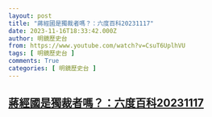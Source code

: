 ```yaml
---
layout: post
title: "蔣經國是獨裁者嗎？：六度百科20231117"
date: 2023-11-16T18:33:42.000Z
author: 明鏡歷史台
from: https://www.youtube.com/watch?v=CsuT6UplhVU
tags: [ 明鏡歷史台 ]
comments: True
categories: [ 明鏡歷史台 ]
---
```

<!--1700159622000-->
[蔣經國是獨裁者嗎？：六度百科20231117](https://www.youtube.com/watch?v=CsuT6UplhVU)
------

<div>

</div>
